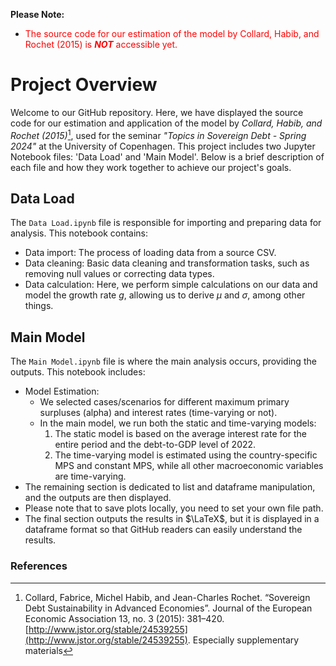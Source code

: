**Please Note:** 
- <font color="red">The source code for our estimation of the model by Collard, Habib, and Rochet (2015) is _**NOT**_ accessible yet.</font>



# Project Overview
Welcome to our GitHub repository. Here, we have displayed the source code for our estimation and application of the model by *Collard, Habib, and Rochet (2015)*[^1], used for the seminar *"Topics in Sovereign Debt - Spring 2024"* at the University of Copenhagen. This project includes two Jupyter Notebook files: 'Data Load' and 'Main Model'. Below is a brief description of each file and how they work together to achieve our project's goals.

## Data Load
The `Data Load.ipynb` file is responsible for importing and preparing data for analysis. This notebook contains:
- Data import: The process of loading data from a source CSV.
- Data cleaning: Basic data cleaning and transformation tasks, such as removing null values or correcting data types.
- Data calculation: Here, we perform simple calculations on our data and model the growth rate $g$, allowing us to derive $\mu$ and $\sigma$, among other things.

## Main Model
The `Main Model.ipynb` file is where the main analysis occurs, providing the outputs. This notebook includes:
- Model Estimation:
  - We selected cases/scenarios for different maximum primary surpluses (alpha) and interest rates (time-varying or not).
  - In the main model, we run both the static and time-varying models:
    1. The static model is based on the average interest rate for the entire period and the debt-to-GDP level of 2022.
    2. The time-varying model is estimated using the country-specific MPS and constant MPS, while all other macroeconomic variables are time-varying.
- The remaining section is dedicated to list and dataframe manipulation, and the outputs are then displayed.
- Please note that to save plots locally, you need to set your own file path.
- The final section outputs the results in $\LaTeX$, but it is displayed in a dataframe format so that GitHub readers can easily understand the results.


### References
[^1]: Collard, Fabrice, Michel Habib, and Jean-Charles Rochet. “Sovereign Debt Sustainability in Advanced Economies”. Journal of the European Economic Association 13, no. 3 (2015): 381–420. [http://www.jstor.org/stable/24539255](http://www.jstor.org/stable/24539255). Especially supplementary materials

